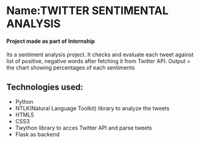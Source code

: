 # Name:TWITTER SENTIMENTAL ANALYSIS

#### Project made as part of Internship

Its a sentiment analysis project. It checks and evaluate each tweet against list of positive, negative words after fetching it from Twitter API.
Output = the chart showing percentages of each sentiments

## Technologies used:
* Python
* NTLK(Natural Language Toolkit) library to analyze the tweets
* HTML5
* CSS3
* Twython library to acces Twitter API and parse tweets
* Flask as backend
